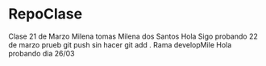 # RepoClase
Clase 21 de Marzo
Milena
tomas
Milena dos Santos
Hola
Sigo probando 22 de marzo
prueb git push sin hacer git add .
Rama developMile
Hola probando dia 26/03
